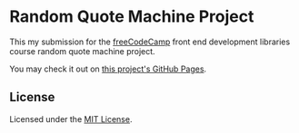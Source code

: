 # Random Quote Machine Project

This my submission for the [freeCodeCamp](freeCodeCamp.org) front end development libraries course random quote machine project.

You may check it out on [this project's GitHub Pages](https://srjheam.github.io/fcc-random-quote-machine).

## License

Licensed under the [MIT License](./LICENSE).